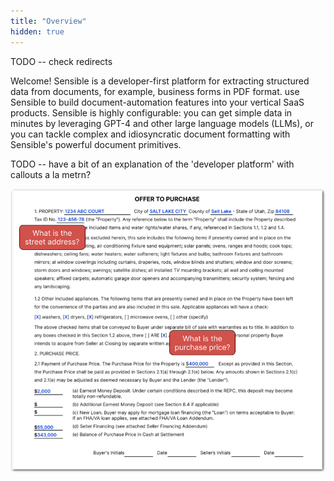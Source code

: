 ```yaml
---
title: "Overview"
hidden: true
---
```


TODO -- check redirects

Welcome! Sensible is a developer-first platform for extracting structured data from documents, for example, business forms in PDF format. use Sensible to build document-automation features into your vertical SaaS products. Sensible is highly configurable: you can get simple data in minutes by leveraging GPT-4 and other large language models (LLMs), or you can tackle complex and idiosyncratic document formatting with Sensible's powerful document primitives. 

TODO -- have a bit of an explanation of the 'developer platform' with callouts a la metrn?

![Click to enlarge](https://raw.githubusercontent.com/sensible-hq/sensible-docs/main/readme-sync/assets/v0/images/final/intro_SDK_2.png)



